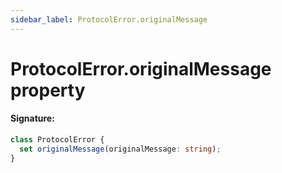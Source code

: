 ```yaml
---
sidebar_label: ProtocolError.originalMessage
---
```


# ProtocolError.originalMessage property

#### Signature:

```typescript
class ProtocolError {
  set originalMessage(originalMessage: string);
}
```
